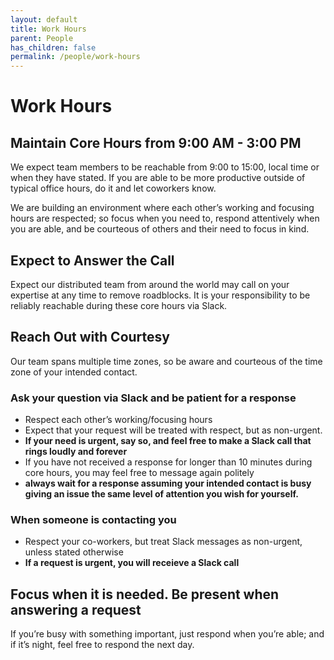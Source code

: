 ```yaml
---
layout: default
title: Work Hours
parent: People
has_children: false
permalink: /people/work-hours
---
```


# Work Hours

## Maintain Core Hours from 9:00 AM - 3:00 PM

We expect team members to be reachable from 9:00 to 15:00, local time or when they have stated. If you are able to be more productive outside of typical office hours, do it and let coworkers know.

We are building an environment where each other’s working and focusing hours are respected; so focus when you need to, respond attentively when you are able, and be courteous of others and their need to focus in kind.

## Expect to Answer the Call

Expect our distributed team from around the world may call on your expertise at any time to remove roadblocks. It is your responsibility to be reliably reachable during these core hours via Slack.

## Reach Out with Courtesy

Our team spans multiple time zones, so be aware and courteous of the time zone of your intended contact.

### Ask your question via Slack and be patient for a response

* Respect each other’s working/focusing hours
* Expect that your request will be treated with respect, but as non-urgent.
* **If your need is urgent, say so, and feel free to make a Slack call that rings loudly and forever**
* If you have not received a response for longer than 10 minutes during core hours, you may feel free to message again politely
* **always wait for a response assuming your intended contact is busy giving an issue the same level of attention you wish for yourself.**

### When someone is contacting you

* Respect your co-workers, but treat Slack messages as non-urgent, unless stated otherwise
* **If a request is urgent, you will receieve a Slack call**

## Focus when it is needed. Be present when answering a request

If you’re busy with something important, just respond when you’re able; and if it’s night, feel free to respond the next day.
